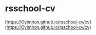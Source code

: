 # rsschool-cv

[https://Oyimhon.github.io/rsschool-cv/cv](https://Oyimhon.github.io/rsschool-cv/cv)
